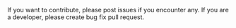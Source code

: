 If you want to contribute, please post issues if you encounter any. If you are a developer, please create bug fix pull request.
